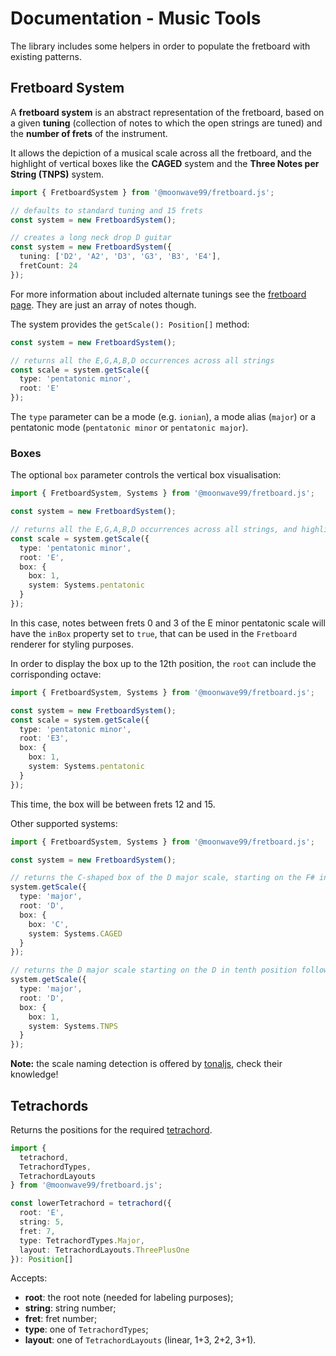 # Documentation - Music Tools

The library includes some helpers in order to populate the fretboard with existing patterns.

## Fretboard System

A **fretboard system** is an abstract representation of the fretboard, based on a given **tuning** (collection of notes to which the open strings are tuned) and the **number of frets** of the instrument.

It allows the depiction of a musical scale across all the fretboard, and the highlight of vertical boxes like the **CAGED** system and the **Three Notes per String (TNPS)** system.

```typescript
import { FretboardSystem } from '@moonwave99/fretboard.js';

// defaults to standard tuning and 15 frets
const system = new FretboardSystem();

// creates a long neck drop D guitar
const system = new FretboardSystem({
  tuning: ['D2', 'A2', 'D3', 'G3', 'B3', 'E4'],
  fretCount: 24
});
```

For more information about included alternate tunings see the [fretboard page][tunings]. They are just an array of notes though.

The system provides the `getScale(): Position[]` method:

```typescript
const system = new FretboardSystem();

// returns all the E,G,A,B,D occurrences across all strings
const scale = system.getScale({
  type: 'pentatonic minor',
  root: 'E'
});
```

The `type` parameter can be a mode (e.g. `ionian`), a mode alias (`major`) or a pentatonic mode (`pentatonic minor` or `pentatonic major`).

### Boxes

The optional `box` parameter controls the vertical box visualisation:

```typescript
import { FretboardSystem, Systems } from '@moonwave99/fretboard.js';

const system = new FretboardSystem();

// returns all the E,G,A,B,D occurrences across all strings, and highlights the first position pentatonic box
const scale = system.getScale({
  type: 'pentatonic minor',
  root: 'E',
  box: {
    box: 1,
    system: Systems.pentatonic
  }
});
```

In this case, notes between frets 0 and 3 of the E minor pentatonic scale will have the `inBox` property set to `true`, that can be used in the `Fretboard` renderer for styling purposes.

In order to display the box up to the 12th position, the `root` can include the corrisponding octave:

```typescript
import { FretboardSystem, Systems } from '@moonwave99/fretboard.js';

const system = new FretboardSystem();
const scale = system.getScale({
  type: 'pentatonic minor',
  root: 'E3',
  box: {
    box: 1,
    system: Systems.pentatonic
  }
});
```

This time, the box will be between frets 12 and 15.

Other supported systems:

```typescript
import { FretboardSystem, Systems } from '@moonwave99/fretboard.js';

const system = new FretboardSystem();

// returns the C-shaped box of the D major scale, starting on the F# in second position
system.getScale({
  type: 'major',
  root: 'D',
  box: {
    box: 'C',
    system: Systems.CAGED
  }
});

// returns the D major scale starting on the D in tenth position following the TNPS scheme
system.getScale({
  type: 'major',
  root: 'D',
  box: {
    box: 1,
    system: Systems.TNPS
  }
});
```

**Note:** the scale naming detection is offered by [tonaljs][tonaljs], check their knowledge!

## Tetrachords

Returns the positions for the required [tetrachord][tetrachords].

```typescript
import {
  tetrachord,
  TetrachordTypes,
  TetrachordLayouts
} from '@moonwave99/fretboard.js';

const lowerTetrachord = tetrachord({
  root: 'E',
  string: 5,
  fret: 7,
  type: TetrachordTypes.Major,
  layout: TetrachordLayouts.ThreePlusOne
}): Position[]
```

Accepts:

- **root**: the root note (needed for labeling purposes);
- **string**: string number;
- **fret**: fret number;
- **type**: one of `TetrachordTypes`;
- **layout**: one of `TetrachordLayouts` (linear, 1+3, 2+2, 3+1).

[pentatonic]: https://en.wikipedia.org/wiki/Pentatonic_scale
[caged]: https://appliedguitartheory.com/lessons/caged-guitar-theory-system/
[tetrachords]: https://en.wikipedia.org/wiki/Tetrachord
[tunings]: /fretboard.html#tunings
[tonaljs]: https://github.com/tonaljs/tonal/tree/master/packages/scale-type
